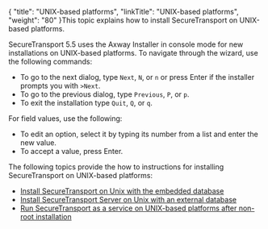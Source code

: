 {
    "title": "UNIX-based platforms",
    "linkTitle": "UNIX-based platforms",
    "weight": "80"
}This topic explains how to install <span class="mc-variable axway_variables.Component_Short_Name variable">SecureTransport</span> on UNIX-based platforms.

<span class="mc-variable axway_variables.Component_Short_Name variable">SecureTransport</span> <span class="mc-variable axway_variables.Component_Version variable">5.5</span> uses the <span class="mc-variable axway_variables.Company_Name variable">Axway</span> Installer in console mode for new installations on UNIX-based platforms. To navigate through the wizard, use the following commands:

-   To go to the next dialog, type `Next`, `N`, or `n` or press Enter if the installer prompts you with `>Next`.
-   To go to the previous dialog, type `Previous`, `P`, or `p`.
-   To exit the installation type `Quit`, `Q`, or `q`.

For field values, use the following:

-   To edit an option, select it by typing its number from a list and enter the new value.
-   To accept a value, press Enter.

The following topics provide the how to instructions for installing <span class="mc-variable axway_variables.Component_Short_Name variable">SecureTransport</span> on UNIX-based platforms:

-   <a href="installing_securetransport_embedded_db_unix" class="MCXref xref">Install SecureTransport on Unix with the embedded database</a>
-   <a href="installing_securetransport_server_external_db_unix" class="MCXref xref">Install SecureTransport Server on Unix with an external database</a>
-   <a href="running_st_as_service_unix" class="MCXref xref">Run SecureTransport as a service on UNIX-based platforms after non-root installation</a>
